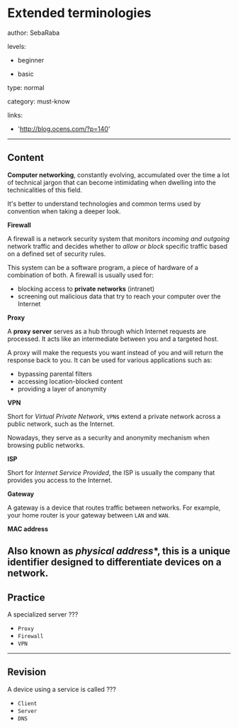 # Extended terminologies
author: SebaRaba

levels:

  - beginner

  - basic

type: normal

category: must-know

links:

  - 'http://blog.ocens.com/?p=140'

---
## Content

**Computer networking**, constantly evolving, accumulated over the time a lot of technical jargon that can become intimidating when dwelling into the technicalities of this field.

It's better to understand technologies and common terms used by convention when taking a deeper look.

**Firewall**

A firewall is a network security system that monitors *incoming and outgoing* network traffic and decides whether to *allow or block* specific traffic based on a defined set of security rules.

This system can be a software program, a piece of hardware of a combination of both. A firewall is usually used for:
- blocking access to **private networks** (intranet)
- screening out malicious data that try to reach your computer over the Internet


**Proxy**

A **proxy server** serves as a hub through which Internet requests are processed. It acts like an intermediate between you and a targeted host.

A proxy will make the requests you want instead of you and will return the response back to you. It can be used for various applications such as:
- bypassing parental filters
- accessing location-blocked content
- providing a layer of anonymity

**VPN**

Short for *Virtual Private Network*, `VPN`s extend a private network across a public network, such as the Internet.

Nowadays, they serve as a security and anonymity mechanism when browsing public networks.

**ISP**

Short for *Internet Service Provided*, the ISP is usually the company that provides you access to the Internet.

**Gateway**

A gateway is a device that routes traffic between networks. For example, your home router is your gateway between `LAN` and `WAN`.

**MAC address**

Also known as *physical address**, this is a unique identifier designed to differentiate devices on a network.
---
## Practice

A specialized server
???

* `Proxy`
* `Firewall`
* `VPN`

---
## Revision

A device using a service is called
???

* `Client`
* `Server`
* `DNS`
